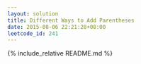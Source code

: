 ```yaml
---
layout: solution
title: Different Ways to Add Parentheses
date: 2015-08-06 22:21:28+08:00
leetcode_id: 241
---
```

{% include_relative README.md %}
